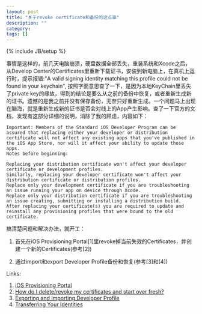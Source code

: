 ```yaml
---
layout: post
title: "关于revoke certificate和备份的这点事"
description: ""
category: 
tags: []
---
```

{% include JB/setup %}

事情是这样的，前几天电脑崩溃，硬盘数据全部丢失，重装系统和Xcode之后，从Develop Center的Certificates里重新下载证书，安装到新电脑上，在真机上运行时，提示报错:"A valid signing identity matching this profile could not be found in your keychain", 按照字面意思查了一下，是因为本地KeyChain里丢失了private key的缘故，得到的结论是要么从之前的备份中恢复，或者重新生成新的证书。遗憾的是我之前并没有保存备份，无奈只好重新生成。一个问题马上出现在脑海，就是重新生成新的证书是否会对线上的App产生影响。查了一下官方的文档，发现有这部分详细的说明，消除了我的顾虑，内容如下：

	Important: Members of the Standard iOS Developer Program can be assured that replacing either your developer or distribution certificate will not affect any existing apps that you've published in the iOS App Store, nor will it affect your ability to update those apps.
	Notes before beginning:

	Replacing your distribution certificate won't affect your developer certificate or development profiles.
	Similarly, replacing your developer certificate won't affect your distribution certificate or distribution profiles.
	Replace only your development certificate if you are troubleshooting an issue running your app on device through Xcode.
	Replace only your distribution certificate if you are troubleshooting an issue creating, submitting or installing a distribution build.
	After replacing your certificate(s) you are required to update and reinstall any provisioning profiles that were bound to the old certificate.
	
搞清楚问题和解决办法，就开工：
1. 首先在iOS Provisioning Portal[1]里revoke掉当前失效的Certificates，并创建一个新的Certificates(参考[2])

2. 通过import和export Developer Profile备份和恢复(参考[3]和[4])

Links: 
1. [iOS Provisioning Portal](https://developer.apple.com/account/overview.action)  
2. [How do I delete/revoke my certificates and start over fresh?](http://developer.apple.com/library/ios/#technotes/tn2250/_index.html#//apple_ref/doc/uid/DTS40009933-CH1-TNTAG6)  
3. [Exporting and  Importing Developer Profile ](http://developer.apple.com/library/ios/#documentation/IDEs/Conceptual/AppDistributionGuide/MaintainingCertificatesandProvisioningAssets/MaintainingCertificatesandProvisioningAssets.html)  
4. [Transferring Your Identities](http://developer.apple.com/library/ios/#technotes/tn2250/_index.html#//apple_ref/doc/uid/DTS40009933-CH1-TNTAG24)  


